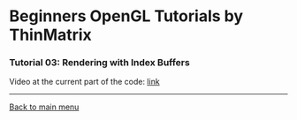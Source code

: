 # Beginners OpenGL Tutorials by ThinMatrix

### Tutorial 03: Rendering with Index Buffers

Video at the current part of the code: [link](https://youtu.be/z2yFlvkBbmk?list=PLRIWtICgwaX0u7Rf9zkZhLoLuZVfUksDP)

---

[Back to main menu](https://github.com/elitebox/OpenGLTutorial)
